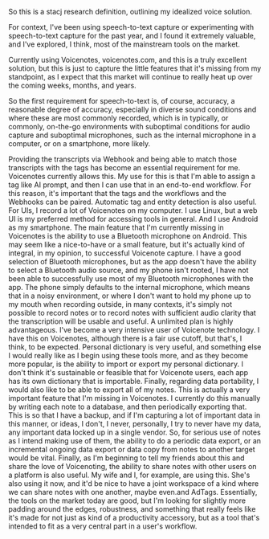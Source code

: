 So this is a stacj research definition, outlining my idealized voice solution. 

For context, I've been using speech-to-text capture or experimenting with speech-to-text capture for the past year, and I found it extremely valuable, and I've explored, I think, most of the mainstream tools on the market.

Currently using Voicenotes, voicenotes.com, and this is a truly excellent solution, but this is just to capture the little features that it's missing from my standpoint, as I expect that this market will continue to really heat up over the coming weeks, months, and years. 

So the first requirement for speech-to-text is, of course, accuracy, a reasonable degree of accuracy, especially in diverse sound conditions and where these are most commonly recorded, which is in typically, or commonly, on-the-go environments with suboptimal conditions for audio capture and suboptimal microphones, such as the internal microphone in a computer, or on a smartphone, more likely. 

Providing the transcripts via Webhook and being able to match those transcripts with the tags has become an essential requirement for me. Voicenotes currently allows this. My use for this is that I'm able to assign a tag like AI prompt, and then I can use that in an end-to-end workflow. For this reason, it's important that the tags and the workflows and the Webhooks can be paired. Automatic tag and entity detection is also useful. For UIs, I record a lot of Voicenotes on my computer. I use Linux, but a web UI is my preferred method for accessing tools in general. And I use Android as my smartphone. The main feature that I'm currently missing in Voicenotes is the ability to use a Bluetooth microphone on Android. This may seem like a nice-to-have or a small feature, but it's actually kind of integral, in my opinion, to successful Voicenote capture. I have a good selection of Bluetooth microphones, but as the app doesn't have the ability to select a Bluetooth audio source, and my phone isn't rooted, I have not been able to successfully use most of my Bluetooth microphones with the app. The phone simply defaults to the internal microphone, which means that in a noisy environment, or where I don't want to hold my phone up to my mouth when recording outside, in many contexts, it's simply not possible to record notes or to record notes with sufficient audio clarity that the transcription will be usable and useful. A unlimited plan is highly advantageous. I've become a very intensive user of Voicenote technology. I have this on Voicenotes, although there is a fair use cutoff, but that's, I think, to be expected. Personal dictionary is very useful, and something else I would really like as I begin using these tools more, and as they become more popular, is the ability to import or export my personal dictionary. I don't think it's sustainable or feasible that for Voicenote users, each app has its own dictionary that is importable. Finally, regarding data portability, I would also like to be able to export all of my notes. This is actually a very important feature that I'm missing in Voicenotes. I currently do this manually by writing each note to a database, and then periodically exporting that. This is so that I have a backup, and if I'm capturing a lot of important data in this manner, or ideas, I don't, I never, personally, I try to never have my data, any important data locked up in a single vendor. So, for serious use of notes as I intend making use of them, the ability to do a periodic data export, or an incremental ongoing data export or data copy from notes to another target would be vital. Finally, as I'm beginning to tell my friends about this and share the love of Voicenoting, the ability to share notes with other users on a platform is also useful. My wife and I, for example, are using this. She's also using it now, and it'd be nice to have a joint workspace of a kind where we can share notes with one another, maybe even.and AdTags. Essentially, the tools on the market today are good, but I'm looking for slightly more padding around the edges, robustness, and something that really feels like it's made for not just as kind of a productivity accessory, but as a tool that's intended to fit as a very central part in a user's workflow.